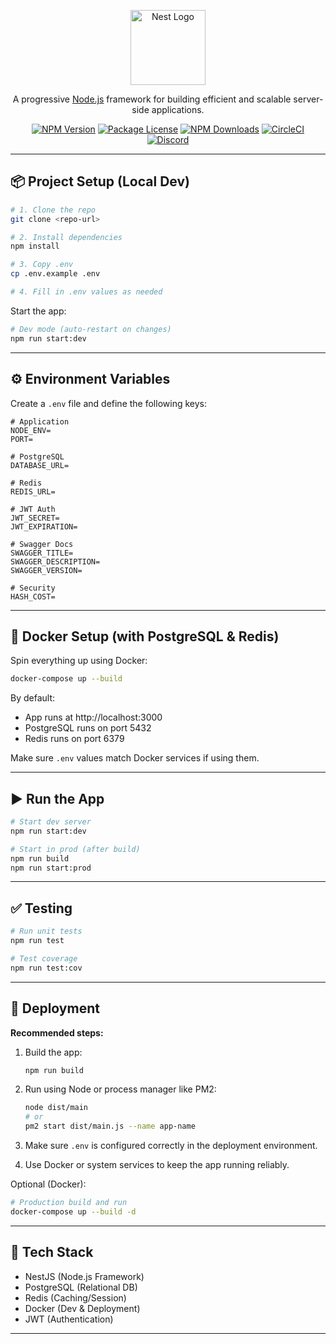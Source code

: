 <p align="center">
  <a href="http://nestjs.com/" target="blank">
    <img src="https://nestjs.com/img/logo-small.svg" width="120" alt="Nest Logo" />
  </a>
</p>

<p align="center">
  A progressive <a href="http://nodejs.org" target="_blank">Node.js</a> framework for building efficient and scalable server-side applications.
</p>

<p align="center">
  <a href="https://www.npmjs.com/~nestjscore" target="_blank"><img src="https://img.shields.io/npm/v/@nestjs/core.svg" alt="NPM Version" /></a>
  <a href="https://www.npmjs.com/~nestjscore" target="_blank"><img src="https://img.shields.io/npm/l/@nestjs/core.svg" alt="Package License" /></a>
  <a href="https://www.npmjs.com/~nestjscore" target="_blank"><img src="https://img.shields.io/npm/dm/@nestjs/common.svg" alt="NPM Downloads" /></a>
  <a href="https://circleci.com/gh/nestjs/nest" target="_blank"><img src="https://img.shields.io/circleci/build/github/nestjs/nest/master" alt="CircleCI" /></a>
  <a href="https://discord.gg/G7Qnnhy" target="_blank"><img src="https://img.shields.io/badge/discord-online-brightgreen.svg" alt="Discord"/></a>
</p>

---

## 📦 Project Setup (Local Dev)

```bash
# 1. Clone the repo
git clone <repo-url>

# 2. Install dependencies
npm install

# 3. Copy .env
cp .env.example .env

# 4. Fill in .env values as needed
```

Start the app:

```bash
# Dev mode (auto-restart on changes)
npm run start:dev
```

---

## ⚙️ Environment Variables

Create a `.env` file and define the following keys:

```env
# Application
NODE_ENV=
PORT=

# PostgreSQL
DATABASE_URL=

# Redis
REDIS_URL=

# JWT Auth
JWT_SECRET=
JWT_EXPIRATION=

# Swagger Docs
SWAGGER_TITLE=
SWAGGER_DESCRIPTION=
SWAGGER_VERSION=

# Security
HASH_COST=
```

---

## 🐳 Docker Setup (with PostgreSQL & Redis)

Spin everything up using Docker:

```bash
docker-compose up --build
```

By default:
- App runs at http://localhost:3000
- PostgreSQL runs on port 5432
- Redis runs on port 6379

Make sure `.env` values match Docker services if using them.

---

## ▶️ Run the App

```bash
# Start dev server
npm run start:dev

# Start in prod (after build)
npm run build
npm run start:prod
```

---

## ✅ Testing

```bash
# Run unit tests
npm run test

# Test coverage
npm run test:cov
```

---

## 🚀 Deployment

**Recommended steps:**

1. Build the app:
   ```bash
   npm run build
   ```

2. Run using Node or process manager like PM2:
   ```bash
   node dist/main
   # or
   pm2 start dist/main.js --name app-name
   ```

3. Make sure `.env` is configured correctly in the deployment environment.

4. Use Docker or system services to keep the app running reliably.

Optional (Docker):
```bash
# Production build and run
docker-compose up --build -d
```

---

## 🧠 Tech Stack

- NestJS (Node.js Framework)
- PostgreSQL (Relational DB)
- Redis (Caching/Session)
- Docker (Dev & Deployment)
- JWT (Authentication)

---